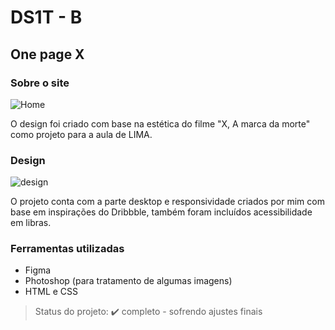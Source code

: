 # DS1T - B
## One page X

### Sobre o site
![Home](https://user-images.githubusercontent.com/110314344/205997430-f43641cb-a2b0-4bdd-899d-775f2b1f1fe2.png)

O design foi criado com base na estética do filme "X, A marca da morte" como projeto para a aula de LIMA.

### Design
![design](https://user-images.githubusercontent.com/110314344/206006839-114956d1-cdb1-4e80-b0d7-0503bf2dd2c6.PNG)

O projeto conta com a parte desktop e responsividade criados por mim com base em inspirações 
do Dribbble, também foram incluídos acessibilidade em libras.

### Ferramentas utilizadas

- Figma
- Photoshop (para tratamento de algumas imagens)
- HTML e CSS

> Status do projeto: ✔️ completo - sofrendo ajustes finais
